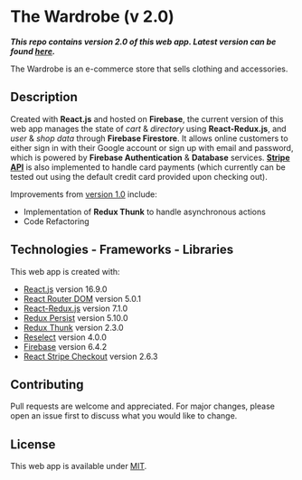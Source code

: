 # The Wardrobe (v 2.0)

**_This repo contains version 2.0 of this web app. Latest version can be found [here](https://github.com/k-awe-some/the-wardrobe)._**

The Wardrobe is an e-commerce store that sells clothing and accessories.

## Description

Created with **React.js** and hosted on **Firebase**, the current version of this web app manages the state of _cart_ & _directory_ using **React-Redux.js**, and _user_ & _shop data_ through **Firebase Firestore**. It allows online customers to either sign in with their Google account or sign up with email and password, which is powered by **Firebase Authentication** & **Database** services. **[Stripe API](https://stripe.com)** is also implemented to handle card payments (which currently can be tested out using the default credit card provided upon checking out).

Improvements from [version 1.0](https://github.com/k-awe-some/the-wardrobe-v1.0) include:
- Implementation of **Redux Thunk** to handle asynchronous actions
- Code Refactoring

## Technologies - Frameworks - Libraries

This web app is created with:

- [React.js](https://reactjs.org) version 16.9.0
- [React Router DOM](https://reacttraining.com/react-router/) version 5.0.1
- [React-Redux.js](https://react-redux.js.org) version 7.1.0
- [Redux Persist](https://github.com/rt2zz/redux-persist) version 5.10.0
- [Redux Thunk](https://github.com/reduxjs/redux-thunk) version 2.3.0
- [Reselect](https://github.com/reduxjs/reselect) version 4.0.0
- [Firebase](https://firebase.google.com) version 6.4.2
- [React Stripe Checkout](https://github.com/azmenak/react-stripe-checkout) version 2.6.3

## Contributing

Pull requests are welcome and appreciated. For major changes, please open an issue first to discuss what you would like to change.

## License

This web app is available under [MIT](https://choosealicense.com/licenses/mit/).
